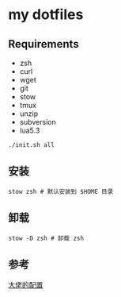 # my dotfiles

## Requirements

- zsh
- curl
- wget
- git
- stow
- tmux
- unzip
- subversion
- lua5.3

```
./init.sh all
```

## 安装
```shell
stow zsh # 默认安装到 $HOME 目录
```

## 卸载
```shell
stow -D zsh # 卸载 zsh
```

## 参考
[大佬的配置](https://github.com/Aloxaf/dotfiles)

